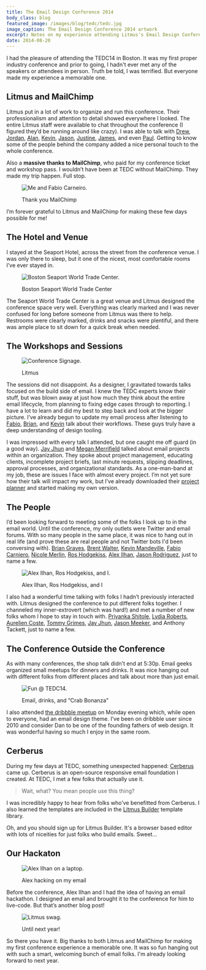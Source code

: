 ```yaml
---
title: The Email Design Conference 2014
body_class: blog
featured_image: /images/blog/tedc/tedc.jpg
image_caption: The Email Design Conference 2014 artwork
excerpt: Notes on my experience attending Litmus's Email Design Conference in Boston.
date: 2014-08-20
---
```


I had the pleasure of attending the TEDC14 in Boston. It was my first proper industry conference and prior to going, I hadn't ever met any of the speakers or attendees in person. Truth be told, I was terrified. But everyone made my experience a memorable one.

## Litmus and MailChimp
Litmus put in a lot of work to organize and run this conference. Their professionalism and attention to detail showed everywhere I looked. The entire Litmus staff were available to chat throughout the conference (I figured they’d be running around like crazy). I was able to talk with [Drew](https://twitter.com/tempelmeyer), [Jordan](https://twitter.com/wastedintel), [Alan](https://twitter.com/atippins), [Kevin](https://twitter.com/kevingotbounce), [Jason](https://twitter.com/rodriguezcommaj), [Justine](http://twitter.com/meladorri), [James](http://twitter.com/jrhlitmus), and even [Paul](http://twitter.com/unsalted). Getting to know some of the people behind the company added a nice personal touch to the whole conference.

Also a **massive thanks to MailChimp**, who paid for my conference ticket and workshop pass. I wouldn’t have been at TEDC without MailChimp. They made my trip happen. Full stop.

<figure>

![Me and Fabio Carneiro.](./images/tedc/mailchimp.jpg)
<figcaption>Thank you MailChimp</figcaption>
</figure>

I’m forever grateful to Litmus and MailChimp for making these few days possible for me!

## The Hotel and Venue
I stayed at the Seaport Hotel, across the street from the conference venue. I was only there to sleep, but it one of the nicest, most comfortable rooms I’ve ever stayed in.

<figure>

![Boston Seaport World Trade Center.](./images/tedc/seaport-world-trade-center.jpg)
<figcaption>Boston Seaport World Trade Center</figcaption>
</figure>

The Seaport World Trade Center is a great venue and Litmus designed the conference space very well. Everything was clearly marked and I was never confused for long before someone from Litmus was there to help. Restrooms were clearly marked, drinks and snacks were plentiful, and there was ample place to sit down for a quick break when needed.

## The Workshops and Sessions
<figure>

![Conference Signage.](./images/tedc/litmus-signage.jpg)
<figcaption>Litmus</figcaption>
</figure>

The sessions did not disappoint. As a designer, I gravitated towards talks focused on the build side of email. I knew the TEDC experts know their stuff, but was blown away at just how much they think about the entire email lifecycle, from planning to fixing edge cases through to reporting. I have a lot to learn and did my best to step back and look at the bigger picture. I’ve already begun to update my email process after listening to [Fabio](https://twitter.com/flcarneiro), [Brian](https://twitter.com/briangraves), and [Kevin](https://twitter.com/KEVINgotbounce) talk about their workflows. These guys truly have a deep understanding of design tooling.

I was impressed with every talk I attended, but one caught me off guard (in a good way). [Jay Jhun](https://twitter.com/emailrocks) and [Megan Merrifield](https://twitter.com/meganmerrifield) talked about email projects within an organization. They spoke about project management, educating clients, incomplete project briefs, last minute requests, slipping deadlines, approval processes, and organizational standards. As a one-man-band at my job, these are issues I face with almost every project. I’m not yet sure how their talk will impact my work, but I’ve already downloaded their [project planner](http://bit.ly/email-plan) and started making my own version.

## The People
I’d been looking forward to meeting some of the folks I look up to in the email world. Until the conference, my only outlets were Twitter and email forums. With so many people in the same place, it was nice to hang out in real life (and prove these are real people and not Twitter bots I'd been conversing with). [Brian Graves](https://twitter.com/briangraves), [Brent Walter](https://twitter.com/brent_walter), [Kevin Mandeville](https://twitter.com/KEVINgotbounce), [Fabio Carniero](https://twitter.com/flcarneiro), [Nicole Merlin](https://twitter.com/moonstrips), [Ros Hodgekiss](https://twitter.com/yarrcat), [Alex Ilhan](https://twitter.com/omgitsonlyalex), [Jason Rodriguez](https://twitter.com/RodriguezCommaJ), just to name a few.

<figure>

![Alex Ilhan, Ros Hodgekiss, and I.](./images/tedc/alex-ros-ted.jpg)
<figcaption>Alex Ilhan, Ros Hodgekiss, and I</figcaption>
</figure>

I also had a wonderful time talking with folks I hadn’t previously interacted with. Litmus designed the conference to put different folks together. I channeled my inner-extrovert (which was hard!) and met a number of new folks whom I hope to stay in touch with. [Priyanka Shitole](https://twitter.com/priyanka1011), [Lydia Roberts](https://twitter.com/lydiaroberts), [Aurelien Coste](https://twitter.com/outsidethepixel), [Tommy Grimes](https://twitter.com/ThomasGrimes), [Jay Jhun](https://twitter.com/emailrocks), [Jason Meeker](https://twitter.com/jpmeeker), and Anthony Tackett, just to name a few.

## The Conference Outside the Conference
As with many conferences, the shop talk didn’t end at 5:30p. Email geeks organized small meetups for dinners and drinks. It was nice hanging out with different folks from different places and talk about more than just email.

<figure>

![Fun @ TEDC14.](./images/tedc/tedc-collage.jpg)
<figcaption>Email, drinks, and “Crab Bonanza”</figcaption>
</figure>

I also attended [the dribbble meetup](http://www.meetup.com/teamdribbble/events/194204172/) on Monday evening which, while open to everyone, had an email design theme. I’ve been on dribbble user since 2010 and consider Dan to be one of the founding fathers of web design. It was wonderful having so much I enjoy in the same room.

## Cerberus
During my few days at TEDC, something unexpected happened: [Cerberus](https://github.com/TedGoas/Cerberus) came up. Cerberus is an open-source responsive email foundation I created. At TEDC, I met a few folks that actually use it.

> Wait, what? You mean people use this thing?

I was incredibly happy to hear from folks who’ve benefitted from Cerberus. I also learned the templates are included in the [Litmus Builder](https://litmus.com/email-builder) template library.

Oh, and you should sign up for Litmus Builder. It's a browser based editor with lots of niceities for just folks who build emails. Sweet...

## Our Hackaton
<figure>

![Alex Ilhan on a laptop.](./images/tedc/alex-hacking.jpg)
<figcaption>Alex hacking on my email</figcaption>
</figure>

Before the conference, Alex Ilhan and I had the idea of having an email hackathon. I designed an email and brought it to the conference for him to live-code. But that’s another blog post!

<figure>

![Litmus swag.](./images/tedc/schwag.jpg)
<figcaption>Until next year!</figcaption>
</figure>

So there you have it. Big thanks to both Litmus and MailChimp for making my first conference experience a memorable one. It was so fun hanging out with such a smart, welcoming bunch of email folks. I'm already looking forward to next year.
